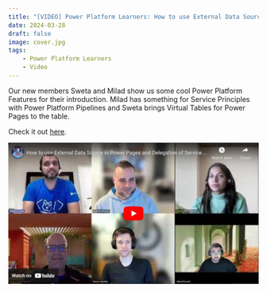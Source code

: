 ```yaml
---
title: "[VIDEO] Power Platform Learners: How to use External Data Source in Power Pages and Delegation of Service Principles in ALM"
date: 2024-03-28
draft: false
image: cover.jpg
tags: 
    - Power Platform Learners
    - Video
---
```


Our new members Sweta and Milad show us some cool Power Platform Features for their introduction. Milad has something for Service Principles with Power Platform Pipelines and Sweta brings Virtual Tables for Power Pages to the table. 

Check it out [here](https://youtu.be/T4JqlSXlhJA).

[![](video.jpg)](https://youtu.be/T4JqlSXlhJA)
